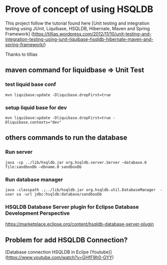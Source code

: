 # Prove of concept of using HSQLDB

This project follow the tutorial found here [Unit testing and integration testing using JUnit, Liquibase, HSQLDB, Hibernate, Maven and Spring Framework] (https://tillias.wordpress.com/2012/11/10/unit-testing-and-integration-testing-using-junit-liquibase-hsqldb-hibernate-maven-and-spring-framework/)

Thanks to tillias

## maven command for liquidbase => Unit Test

### test liquid base conf
    mvn liquibase:update -Dliquibase.dropFirst=true

### setup liquid base for dev
    mvn liquibase:update -Dliquibase.dropFirst=true -Dliquibase.contexts="dev"

## others commands to run the database

### Run server
    java -cp ../lib/hsqldb.jar org.hsqldb.server.Server –database.0 file:sandboxDb –dbname.0 sandboxDb

### Run database manager
    java -classpath .;../lib/hsqldb.jar org.hsqldb.util.DatabaseManager  -user sa -url jdbc:hsqldb:database/sandboxDb

### HSQLDB Database Server plugin for Eclipse Database Development Perspective
https://marketplace.eclipse.org/content/hsqldb-database-server-plugin

## Problem for add HSQLDB Connection?
[Database connection HSQLDB in Eclipe (Youtube)] (https://www.youtube.com/watch?v=GHfF9h0-GYY)